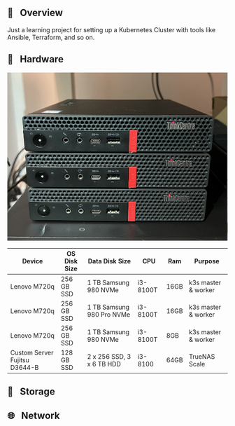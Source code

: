 ## 📖 &nbsp; Overview

Just a learning project for setting up a Kubernetes Cluster with tools like Ansible, Terraform, and so on.

## 🔧 &nbsp; Hardware

![pve-cluster](docs/assets/pve-cluster.png)

| Device                        | OS Disk Size | Data Disk Size            | CPU      | Ram  | Purpose             |
| ----------------------------- | ------------ | ------------------------- | -------- | ---- | ------------------- |
| Lenovo M720q                  | 256 GB SSD   | 1 TB Samsung 980 NVMe     | i3-8100T | 16GB | k3s master & worker |
| Lenovo M720q                  | 256 GB SSD   | 1 TB Samsung 980 Pro NVMe | i3-8100T | 16GB | k3s master & worker |
| Lenovo M720q                  | 256 GB SSD   | 1 TB Samsung 980 NVMe     | i3-8100T | 8GB  | k3s master & worker |
| Custom Server Fujitsu D3644-B | 128 GB SSD   | 2 x 256 SSD, 3 x 6 TB HDD | i3-8100  | 64GB | TrueNAS Scale       |

## 💾 &nbsp; Storage

## 🌐 &nbsp; Network
